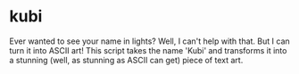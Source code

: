 # kubi
Ever wanted to see your name in lights? Well, I can't help with that. But I can turn it into ASCII art! This script takes the name 'Kubi' and transforms it into a stunning (well, as stunning as ASCII can get) piece of text art.

